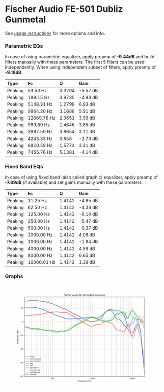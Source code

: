 # Fischer Audio FE-501 Dubliz Gunmetal
See [usage instructions](https://github.com/jaakkopasanen/AutoEq#usage) for more options and info.

### Parametric EQs
In case of using parametric equalizer, apply preamp of **-9.44dB** and build filters manually
with these parameters. The first 5 filters can be used independently.
When using independent subset of filters, apply preamp of **-9.19dB**.

| Type    | Fc          |      Q | Gain     |
|:--------|:------------|:-------|:---------|
| Peaking | 53.53 Hz    | 0.3294 | -5.57 dB |
| Peaking | 189.15 Hz   | 0.9735 | -4.88 dB |
| Peaking | 5148.31 Hz  | 1.2798 | 6.93 dB  |
| Peaking | 9864.20 Hz  | 3.1688 | 5.91 dB  |
| Peaking | 12069.78 Hz | 2.0651 | 3.99 dB  |
| Peaking | 969.89 Hz   | 1.4646 | 3.85 dB  |
| Peaking | 3887.50 Hz  | 3.8654 | 3.11 dB  |
| Peaking | 4243.33 Hz  | 0.858  | -2.73 dB |
| Peaking | 6910.59 Hz  | 1.5774 | 3.31 dB  |
| Peaking | 7455.76 Hz  | 5.1381 | -4.14 dB |

### Fixed Band EQs
In case of using fixed band (also called graphic) equalizer, apply preamp of **-7.89dB**
(if available) and set gains manually with these parameters.

| Type    | Fc          |      Q | Gain     |
|:--------|:------------|:-------|:---------|
| Peaking | 31.25 Hz    | 1.4142 | -4.65 dB |
| Peaking | 62.50 Hz    | 1.4142 | -4.38 dB |
| Peaking | 125.00 Hz   | 1.4142 | -6.10 dB |
| Peaking | 250.00 Hz   | 1.4142 | -5.47 dB |
| Peaking | 500.00 Hz   | 1.4142 | -0.37 dB |
| Peaking | 1000.00 Hz  | 1.4142 | 4.08 dB  |
| Peaking | 2000.00 Hz  | 1.4142 | -1.64 dB |
| Peaking | 4000.00 Hz  | 1.4142 | 4.59 dB  |
| Peaking | 8000.00 Hz  | 1.4142 | 6.65 dB  |
| Peaking | 16000.01 Hz | 1.4142 | 1.39 dB  |

### Graphs
![](./Fischer%20Audio%20FE-501%20Dubliz%20Gunmetal.png)